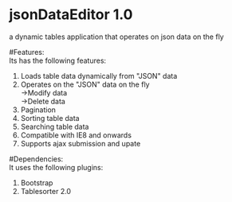 # jsonDataEditor 1.0
a dynamic tables application that operates on  json data on the fly  

#Features:  
Its has the following features:  
1) Loads table data dynamically from "JSON" data  
2) Operates on the "JSON" data on the fly  
  ->Modify data  
  ->Delete data  
3) Pagination  
4) Sorting table data  
5) Searching table data  
6) Compatible with IE8 and onwards  
7) Supports ajax submission and upate  

#Dependencies:  
It uses the following plugins:  
1) Bootstrap  
2) Tablesorter 2.0   

